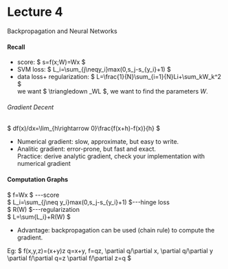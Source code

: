 # Lecture 4
Backpropagation and Neural Networks 

#### Recall
* score: $ s=f(x;W)=Wx $  
* SVM loss: $ L_i=\sum_{j\neqy_i}max(0,s_j-s_{y_i}+1) $  
* data loss+ regularization: $ L=\frac{1}{N}\sum_{i=1}{N}Li+\sum_kW_k^2 $  
we want $ \triangledown _WL $, we want to find the parameters _W_.  

###### Gradient Decent
$ df(x)/dx=\lim_{h\rightarrow 0}\frac{f(x+h)-f(x)}{h} $  
* Numerical gradient: slow, approximate, but easy to write.  
* Analitic gradient: error-prone, but fast and exact.  
Practice: derive analytic gradient, check your implementation with numerical gradient  

#### Computation Graphs
$ f=Wx $ ---score  
$ L_i=\sum_{j\neq y_i}max(0,s_j-s_{y_i}+1) $---hinge loss  
$ R(W) $---regularization  
$ L=\sum{L_i}+R(W) $
* Advantage: backpropagation can be used (chain rule) to compute the gradient.

Eg: $ f(x,y,z)=(x+y)z
      q=x+y, f=qz, \partial q/\partial x, \partial q/\partial y 
      \partial f/\partial q=z
      \partial f/\partial z=q $  
